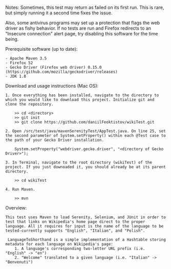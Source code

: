 Notes: Sometimes, this test may return as failed on its first run. This is rare, but simply running it a second time fixes the issue.

Also, some antivirus programs may set up a protection that flags the web driver as fishy behavior. If no tests are run and Firefox redirects to an "Insecure connection" alert page, try disabling this software for the time being.

Prerequisite software (up to date):

    - Apache Maven 3.5 
    - Firefox 52
    - Gecko Driver (Firefox web driver) 0.15.0 (https://github.com/mozilla/geckodriver/releases)
    - JDK 1.8

Download and usage instructions (Mac OS):
    
    1. Once everything has been installed, navigate to the directory to which you would like to download this project. Initialize git and clone the repository.
    
        >> cd <directory>
        >> git init
        >> git clone https://github.com/daniilFeoktistov/wikiTest.git

    2. Open /src/test/java/mavenSerenityTest/AppTest.java. On line 25, set the second parameter of System.setProperty() within each @Test case to the path of your Gecko Driver installation.
    
        System.setProperty("webdriver.gecko.driver", "<directory of Gecko Driver>");
    
    3. In Terminal, navigate to the root directory (wikiTest) of the project. If you just downoaded it, you should already be at its parent directory.
    
        >> cd wikiTest
    
    4. Run Maven.
 
        >> mvn

Overview:

    This test uses Maven to load Serenity, Selenium, and JUnit in order to test that links on Wikipedia's home page direct to the proper language. All it requires for input is the name of the language to be tested-currently supports "English", "Italian", and "Polish".

     LanguageToShorthand is a simple implementation of a Hashtable storing metadata for each language on Wikipedia's page:
        1. A language's corresponding two-letter URL prefix (i.e. "English" -> "en")
        2. "Welcome" translated to a given language (i.e. "Italian" -> "Benvenuti")
        
